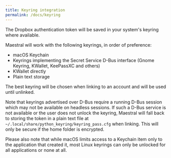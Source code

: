 ```yaml
---
title: Keyring integration
permalink: /docs/keyring
---
```


The Dropbox authentication token will be saved in your system's keyring where available.

Maestral will work with the following keyrings, in order of preference:

* macOS Keychain
* Keyrings implementing the Secret Service D-Bus interface
  (Gnome Keyring, KWallet, KeePassXC and others)
* KWallet directly
* Plain text storage

The best keyring will be chosen when linking to an account and will be used until
unlinked.

Note that keyrings advertised over D-Bus require a running D-Bus session which may not
be available on headless sessions. If such a D-Bus service is not available or the user
does not unlock the keyring, Maestral will fall back to storing the token in a plain
text file at `~/.local/share/python_keyring/keyring_pass.cfg` when linking. This will
only be secure if the home folder is encrypted.

Please also note that while macOS limits access to a Keychain item only to the
application that created it, most Linux keyrings can only be unlocked for all
applications or none at all.
